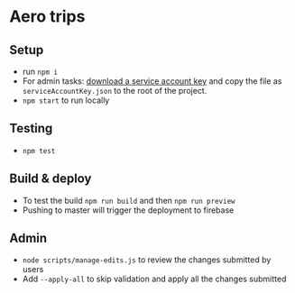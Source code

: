 # Aero trips

## Setup
- run `npm i`
- For admin tasks: [download a service account key](https://console.firebase.google.com/project/aero-trips/settings/serviceaccounts/adminsdk) and copy the file as `serviceAccountKey.json` to the root of the project.
- `npm start` to run locally

## Testing
- `npm test`

## Build & deploy
- To test the build `npm run build` and then `npm run preview`
- Pushing to master will trigger the deployment to firebase

## Admin
- `node scripts/manage-edits.js` to review the changes submitted by users
- Add `--apply-all` to skip validation and apply all the changes submitted